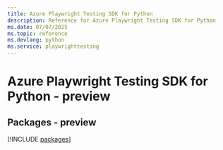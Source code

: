 ```yaml
---
title: Azure Playwright Testing SDK for Python
description: Reference for Azure Playwright Testing SDK for Python
ms.date: 07/07/2025
ms.topic: reference
ms.devlang: python
ms.service: playwrighttesting
---
```

# Azure Playwright Testing SDK for Python - preview
## Packages - preview
[!INCLUDE [packages](playwright-testing-index.md)]